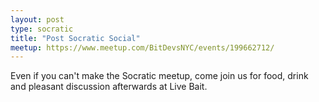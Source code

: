 ```yaml
---
layout: post
type: socratic
title: "Post Socratic Social"
meetup: https://www.meetup.com/BitDevsNYC/events/199662712/
---
```


Even if you can't make the Socratic meetup, come join us for food, drink and pleasant discussion afterwards at Live Bait.
